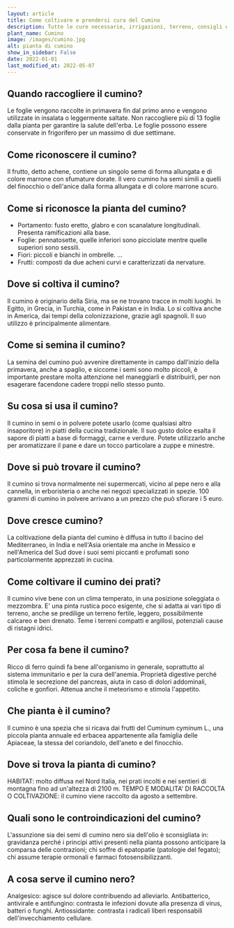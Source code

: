 ```yaml
---
layout: article
title: Come coltivare e prendersi cura del Cumino
description: Tutte le cure necessarie, irrigazioni, terreno, consigli e molto altro sulla coltivazione del Cumino
plant_name: Cumino
image: /images/cumino.jpg
alt: pianta di cumino
show_in_sidebar: False
date: 2022-01-01
last_modified_at: 2022-05-07
---
```


## Quando raccogliere il cumino?

Le foglie vengono raccolte in primavera fin dal primo anno e vengono utilizzate in insalata o leggermente saltate. Non raccogliere più di 13 foglie dalla pianta per garantire la salute dell'erba. Le foglie possono essere conservate in frigorifero per un massimo di due settimane.

## Come riconoscere il cumino?

 Il frutto, detto achene, contiene un singolo seme di forma allungata e di colore marrone con sfumature dorate. Il vero cumino ha semi simili a quelli del finocchio o dell'anice dalla forma allungata e di colore marrone scuro.

## Come si riconosce la pianta del cumino?

- Portamento: fusto eretto, glabro e con scanalature longitudinali. Presenta ramificazioni alla base.
- Foglie: pennatosette, quelle inferiori sono picciolate mentre quelle superiori sono sessili.
- Fiori: piccoli e bianchi in ombrelle. ...
- Frutti: composti da due acheni curvi e caratterizzati da nervature.

## Dove si coltiva il cumino?

Il cumino è originario della Siria, ma se ne trovano tracce in molti luoghi. In Egitto, in Grecia, in Turchia, come in Pakistan e in India. Lo si coltiva anche in America, dai tempi della colonizzazione, grazie agli spagnoli. Il suo utilizzo è principalmente alimentare.

## Come si semina il cumino?

La semina del cumino può avvenire direttamente in campo dall'inizio della primavera, anche a spaglio, e siccome i semi sono molto piccoli, è importante prestare molta attenzione nel maneggiarli e distribuirli, per non esagerare facendone cadere troppi nello stesso punto.

## Su cosa si usa il cumino?

Il cumino in semi o in polvere potete usarlo (come qualsiasi altro insaporitore) in piatti della cucina tradizionale. Il suo gusto dolce esalta il sapore di piatti a base di formaggi, carne e verdure. Potete utilizzarlo anche per aromatizzare il pane e dare un tocco particolare a zuppe e minestre.

## Dove si può trovare il cumino?

Il cumino si trova normalmente nei supermercati, vicino al pepe nero e alla cannella, in erboristeria o anche nei negozi specializzati in spezie. 100 grammi di cumino in polvere arrivano a un prezzo che può sfiorare i 5 euro.

## Dove cresce cumino?

La coltivazione della pianta del cumino è diffusa in tutto il bacino del Mediterraneo, in India e nell'Asia orientale ma anche in Messico e nell'America del Sud dove i suoi semi piccanti e profumati sono particolarmente apprezzati in cucina.

## Come coltivare il cumino dei prati?

Il cumino vive bene con un clima temperato, in una posizione soleggiata o mezzombra. E' una pinta rustica poco esigente, che si adatta ai vari tipo di terreno, anche se predilige un terreno fertile, leggero, possibilmente calcareo e ben drenato. Teme i terreni compatti e argillosi, potenziali cause di ristagni idrici.

## Per cosa fa bene il cumino?

Ricco di ferro quindi fa bene all'organismo in generale, soprattutto al sistema immunitario e per la cura dell'anemia. Proprietà digestive perché stimola le secrezione del pancreas, aiuta in caso di dolori addominali, coliche e gonfiori. Attenua anche il meteorismo e stimola l'appetito.

## Che pianta è il cumino?

Il cumino è una spezia che si ricava dai frutti del Cuminum cyminum L., una piccola pianta annuale ed erbacea appartenente alla famiglia delle Apiaceae, la stessa del coriandolo, dell'aneto e del finocchio.

## Dove si trova la pianta di cumino?

HABITAT: molto diffusa nel Nord Italia, nei prati incolti e nei sentieri di montagna fino ad un'altezza di 2100 m. TEMPO E MODALITA' DI RACCOLTA O COLTIVAZIONE: il cumino viene raccolto da agosto a settembre.

## Quali sono le controindicazioni del cumino?

 L'assunzione sia dei semi di cumino nero sia dell'olio è sconsigliata in: gravidanza perché i principi attivi presenti nella pianta possono anticipare la comparsa delle contrazioni; chi soffre di epatopatie (patologie del fegato); chi assume terapie ormonali e farmaci fotosensibilizzanti.

## A cosa serve il cumino nero?

 Analgesico: agisce sul dolore contribuendo ad alleviarlo. Antibatterico, antivirale e antifungino: contrasta le infezioni dovute alla presenza di virus, batteri o funghi. Antiossidante: contrasta i radicali liberi responsabili dell'invecchiamento cellulare.

